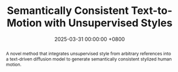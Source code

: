 ---
title:          "Semantically Consistent Text-to-Motion with Unsupervised Styles"
date:           2025-03-31 00:00:00 +0800
selected:       false
pub:            "ACM SIGGRAPH (Conference Track)"
pub_pre:        ""
# pub_post:       "Conference Track"
pub_last:       ""
pub_date:       "2025"

abstract: >-
  A novel method that integrates unsupervised style from arbitrary references into a text-driven diffusion model to generate semantically consistent stylized human motion.

cover:          /assets/images/publications/Semantically_Consistent_Text-to-Motion.jpeg
authors:
  - Linjun Wu
  - Xiangjun Tang
  - Jingyuan Cong
  - He Wang
  - Bo Hu
  - Xu Gong
  - Songnan Li
  - Yuchen Liao
  - Yiqian Wu
  - Chen Liu
  - Xiaogang Jin
links:
  Paper: https://dl.acm.org/doi/10.1145/3721238.3730641
  Project: https://fivezerojun.github.io/stylization.github.io/
--- 